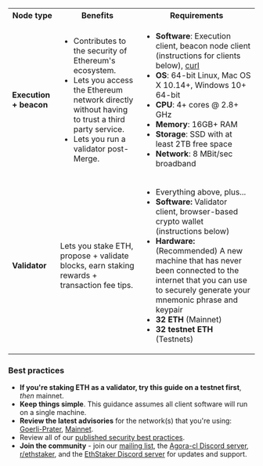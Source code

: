 <table>
    <tr>
        <th style={{minWidth: 180 + 'px'}}>Node type</th>
        <th>Benefits</th>
        <th>Requirements</th>
    </tr>
    <tr>
      <td><strong>Execution + beacon</strong></td>
      <td>
      <ul>
        <li>Contributes to the security of Ethereum's ecosystem.</li>
        <li>Lets you access the Ethereum network directly without having to trust a third party service.</li>
        <li>Lets you run a validator post-Merge.</li>
      </ul>
      </td>
      <td>
        <ul>
          <li><strong>Software</strong>: Execution client, beacon node client (instructions for clients below), <a href='https://curl.se/download.html'>curl</a></li>
          <li><strong>OS</strong>: 64-bit Linux, Mac OS X 10.14+, Windows 10+ 64-bit</li>
          <li><strong>CPU</strong>: 4+ cores @ 2.8+ GHz</li>
          <li><strong>Memory</strong>: 16GB+ RAM</li>
          <li><strong>Storage</strong>: SSD with at least 2TB free space</li>
          <li><strong>Network</strong>: 8 MBit/sec broadband</li>
        </ul>
      </td>
    </tr>
    <tr>
        <td><strong>Validator</strong></td>
        <td>
        Lets you stake ETH, propose + validate blocks, earn staking rewards + transaction fee tips.
        </td>
        <td>
          <ul>
            <li>Everything above, plus...</li>
            <li><strong>Software:</strong> Validator client, browser-based crypto wallet (instructions below)</li>
            <li><strong>Hardware:</strong> (Recommended) A new machine that has never been connected to the internet that you can use to securely generate your mnemonic phrase and keypair</li>
            <li><strong>32 ETH</strong> (Mainnet)</li>
            <li><strong>32 testnet ETH</strong> (Testnets)</li>
          </ul>
        </td>
    </tr>
</table>

<div class='hidden-in-mergeprep-guide'>

### Best practices

- **If you're staking ETH as a validator, try this guide on a testnet first**, *then* mainnet.
- **Keep things simple**. This guidance assumes all client software will run on a single machine.
- **Review the latest advisories** for the network(s) that you're using: [Goerli-Prater](https://goerli.launchpad.ethereum.org/en/), [Mainnet](https://launchpad.ethereum.org/en/).
- Review all of our [published security best practices](/docs/security-best-practices).
- **Join the community** - join our [mailing list](https://groups.google.com/g/prysm-dev), the [Agora-cl Discord server](https://discord.gg/prysmaticlabs), [r/ethstaker](https://www.reddit.com/r/ethstaker/), and the [EthStaker Discord server](https://discord.io/ethstaker) for updates and support.

</div>
